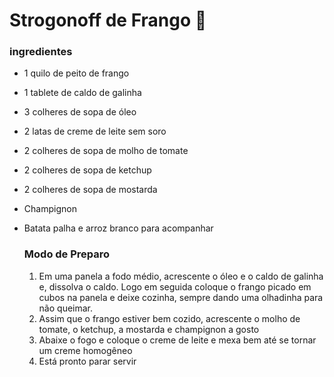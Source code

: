 # Strogonoff de Frango :chicken:

### ingredientes

- 1 quilo de peito de frango

- 1 tablete de caldo de galinha

- 3 colheres de sopa de óleo

- 2 latas de creme de leite sem soro

- 2 colheres de sopa de molho de tomate

- 2 colheres de sopa de ketchup

- 2 colheres de sopa de mostarda

- Champignon

- Batata palha e arroz branco para acompanhar

  ### Modo de Preparo

  1. Em uma panela a fodo médio, acrescente o óleo e o caldo de galinha e, dissolva o caldo. Logo em seguida coloque o frango picado em cubos na panela e deixe cozinha, sempre dando uma olhadinha para não queimar.
  2. Assim que o frango estiver bem cozido, acrescente o molho de tomate, o ketchup, a mostarda e champignon a gosto
  3. Abaixe o fogo e coloque o creme de leite e mexa bem até se tornar um creme homogêneo
  4. Está pronto parar servir





